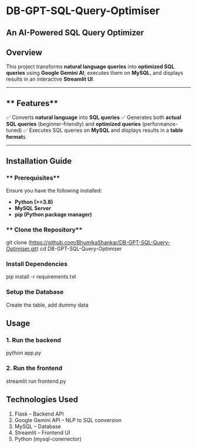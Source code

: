 # DB-GPT-SQL-Query-Optimiser

## An AI-Powered SQL Query Optimizer

## **Overview**
This project transforms **natural language queries** into **optimized SQL queries** using **Google Gemini AI**, executes them on **MySQL**, and displays results in an interactive **Streamlit UI**.


---

## ** Features**
✅ Converts **natural language** into **SQL queries**
✅ Generates both **actual SQL queries** (beginner-friendly) and **optimized queries** (performance-tuned)
✅ Executes SQL queries on **MySQL** and displays results in a **table format**s

---

## **Installation Guide**
### ** Prerequisites**
Ensure you have the following installed:
- **Python (>=3.8)**
- **MySQL Server**
- **pip (Python package manager)**

### ** Clone the Repository**

git clone (https://github.com/BhumikaShankar/DB-GPT-SQL-Query-Optimiser.git)
cd DB-GPT-SQL-Query-Optimiser

### **Install Dependencies**
pip install -r requirements.txt
### **Setup the Database**
Create the table, add dummy data

## **Usage**
### **1. Run the backend**
python app.py
### **2. Run the frontend**
streamlit run frontend.py

## **Technologies Used**

1. Flask – Backend API
2. Google Gemini API – NLP to SQL conversion
3. MySQL – Database
4. Streamlit – Frontend UI
5. Python (mysql-conenector)
